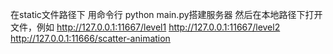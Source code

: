 在static文件路径下 用命令行 python main.py搭建服务器
然后在本地路径下打开文件，例如
http://127.0.0.1:11667/level1
http://127.0.0.1:11667/level2
http://127.0.0.1:11666/scatter-animation
